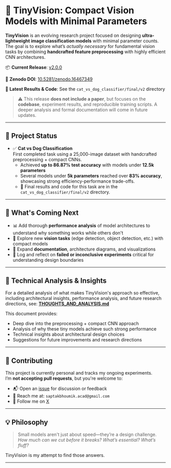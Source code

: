 # 🧠 TinyVision: Compact Vision Models with Minimal Parameters

**TinyVision** is an evolving research project focused on designing **ultra-lightweight image classification models** with minimal parameter counts. The goal is to explore what’s *actually necessary* for fundamental vision tasks by combining **handcrafted feature preprocessing** with highly efficient CNN architectures.

📦 **Current Release**: [v2.0.0](https://github.com/SaptakBhoumik/TinyVision/releases/tag/v2.0.0) 

🔖 **Zenodo DOI**: [10.5281/zenodo.16467349](https://doi.org/10.5281/zenodo.16467349)  

📁 **Latest Results & Code**: See the `cat_vs_dog_classifier/final/v2` directory

> ⚠️ This release **does not include a paper**, but focuses on the **codebase**, experiment results, and reproducible training scripts. A deeper analysis and formal documentation will come in future updates.

---

## 🚧 Project Status

- ✅ **Cat vs Dog Classification**  
  First completed task using a 25,000-image dataset with handcrafted preprocessing + compact CNNs.  
  - Achieved **up to 86.87% test accuracy** with models under **12.5k parameters**
  - Several models under **5k parameters** reached over **83% accuracy**, showcasing strong efficiency-performance trade-offs.
  - 📂 Final results and code for this task are in the `cat_vs_dog_classifier/final/v2` directory.

---

## 🧪 What's Coming Next

- 📊 Add thorough **performance analysis** of model architectures to understand why something works while others don't
- 🧩 Explore new **vision tasks** (edge detection, object detection, etc.) with compact models
- 📖 Expand **documentation**, architecture diagrams, and visualizations
- 🧠 Log and reflect on **failed or inconclusive experiments** critical for understanding design boundaries

---

## 🧠 Technical Analysis & Insights

For a detailed analysis of what makes TinyVision's approach so effective, including architectural insights, performance analysis, and future research directions, see: **[THOUGHTS_AND_ANALYSIS.md](./THOUGHTS_AND_ANALYSIS.md)**

This document provides:
- Deep dive into the preprocessing + compact CNN approach
- Analysis of why these tiny models achieve such strong performance
- Technical insights about architectural design choices
- Suggestions for future improvements and research directions

---

## 🤝 Contributing

This project is currently personal and tracks my ongoing experiments.  
I’m **not accepting pull requests**, but you're welcome to:

- 📬 Open an [issue](https://github.com/SaptakBhoumik/TinyVision/issues) for discussion or feedback  
- 💌 Reach me at: `saptakbhoumik.acad@gmail.com`
- 📢 Follow me on [X](https://x.com/saptakbhoumik)

---

## 💡 Philosophy

> Small models aren't just about speed—they’re a design challenge.  
> *How much can we cut before it breaks? What’s essential? What’s fluff?*

TinyVision is my attempt to find those answers.

---

